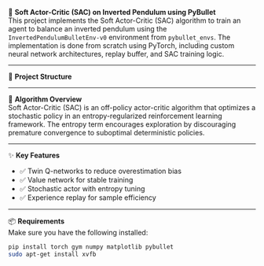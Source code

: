 🚀 **Soft Actor-Critic (SAC) on Inverted Pendulum using PyBullet**  
This project implements the Soft Actor-Critic (SAC) algorithm to train an agent to balance an inverted pendulum using the `InvertedPendulumBulletEnv-v0` environment from `pybullet_envs`. The implementation is done from scratch using PyTorch, including custom neural network architectures, replay buffer, and SAC training logic.

---

📁 **Project Structure**


---

🧠 **Algorithm Overview**  
Soft Actor-Critic (SAC) is an off-policy actor-critic algorithm that optimizes a stochastic policy in an entropy-regularized reinforcement learning framework. The entropy term encourages exploration by discouraging premature convergence to suboptimal deterministic policies.

---

✨ **Key Features**

- ✅ Twin Q-networks to reduce overestimation bias  
- ✅ Value network for stable training  
- ✅ Stochastic actor with entropy tuning  
- ✅ Experience replay for sample efficiency  

---

📦 **Requirements**  
Make sure you have the following installed:

```bash
pip install torch gym numpy matplotlib pybullet
sudo apt-get install xvfb
